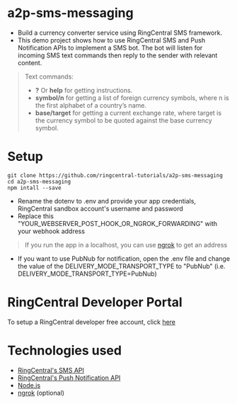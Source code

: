 # a2p-sms-messaging
- Build a currency converter service using RingCentral SMS framework.
- This demo project shows how to use RingCentral SMS and Push Notification APIs to implement a SMS bot. The bot will listen for incoming SMS text commands then reply to the sender with relevant content.
> Text commands:
> * __?__ Or __help__ for getting instructions.
> * __symbol/n__ for getting a list of foreign currency symbols, where n is the first alphabet of a country’s name.
> * __base/target__ for getting a current exchange rate, where target is the currency symbol to be quoted against the base currency symbol.

# Setup
```
git clone https://github.com/ringcentral-tutorials/a2p-sms-messaging
cd a2p-sms-messaging
npm intall --save
```
- Rename the dotenv to .env and provide your app credentials, RingCentral sandbox account's username and password
- Replace this "YOUR_WEBSERVER_POST_HOOK_OR_NGROK_FORWARDING" with your webhook address
> If you run the app in a localhost, you can use [ngrok](https://ngrok.com/download) to get an address

- If you want to use PubNub for notification, open the .env file and change the value of the   DELIVERY_MODE_TRANSPORT_TYPE to "PubNub" (i.e. DELIVERY_MODE_TRANSPORT_TYPE=PubNub)

# RingCentral Developer Portal
To setup a RingCentral developer free account, click [here](https://developer/ringcentral.com)

# Technologies used
- [RingCentral's SMS API](https://developer.ringcentral.com/api-docs/latest/index.html#!#RefSMSMessages.html)
- [RingCentral's Push Notification API](https://developer.ringcentral.com/api-docs/latest/index.html#!#RefNotifications.html)
- [Node.js](https://nodejs.org/en/)
- [ngrok](https://ngrok.com/download) (optional)
